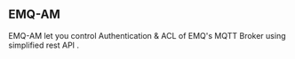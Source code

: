 ## EMQ-AM
EMQ-AM let you control Authentication & ACL of EMQ's MQTT Broker using simplified rest API
.
